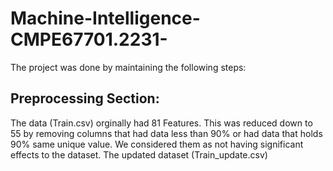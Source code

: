 # Machine-Intelligence-CMPE67701.2231-

The project was done by maintaining the following steps:

## Preprocessing Section: 
The data (Train.csv) orginally had 81 Features. This was reduced down to 55 by removing columns that had data less than 90% or had data that holds 90% same unique value. We considered them as not having significant effects to the dataset.
The updated dataset (Train_update.csv) 
